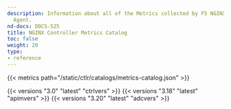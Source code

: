 ```yaml
---
description: Information about all of the Metrics collected by F5 NGINX Controller
  Agent.
nd-docs: DOCS-525
title: NGINX Controller Metrics Catalog
toc: false
weight: 20
type:
- reference
---
```


{{< metrics path="/static/ctlr/catalogs/metrics-catalog.json" >}}

{{< versions "3.0" "latest" "ctrlvers" >}}
{{< versions "3.18" "latest" "apimvers" >}}
{{< versions "3.20" "latest" "adcvers" >}}
